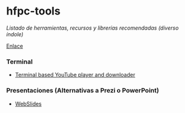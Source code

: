 # hfpc-tools

*Listado de herramientas, recursos y librerías recomendadas (diverso índole)*

[Enlace](https://github.com/hansfpc/hfpc-tools/)


### Terminal

- [Terminal based YouTube player and downloader](https://github.com/mps-youtube/mps-youtube) 

### Presentaciones (Alternativas a Prezi o PowerPoint)

- [WebSlides](https://github.com/webslides/WebSlides) 


